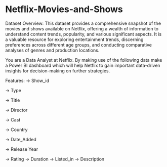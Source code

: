 # Netflix-Movies-and-Shows

Dataset Overview:
This dataset provides a comprehensive snapshot of the movies and shows available on Netflix, offering a wealth of information to understand content trends, popularity, and various significant aspects. It is a valuable resource for exploring entertainment trends, discerning preferences across different age groups, and conducting comparative analyses of genres and production locations.

You are a Data Analyst at Netflix. By making use of the following data make a Power BI dashboard which will help Netflix to gain important data-driven insights for decision-making on further strategies.

Features:
→ Show_id

→ Туре

→ Title

→ Director

→ Cast

→ Country

→ Date_Added

→ Release Year

→ Rating
→ Duration
→ Listed_in
→ Description

